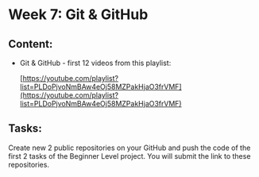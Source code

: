 # Week 7: Git & GitHub

## Content:

- Git & GitHub - first 12 videos from this playlist:
    
    [https://youtube.com/playlist?list=PLDoPjvoNmBAw4eOj58MZPakHjaO3frVMF](https://youtube.com/playlist?list=PLDoPjvoNmBAw4eOj58MZPakHjaO3frVMF)
    

## Tasks:

Create new 2 public repositories on your GitHub and push the code of the first 2 tasks of the Beginner Level project. You will submit the link to these repositories.